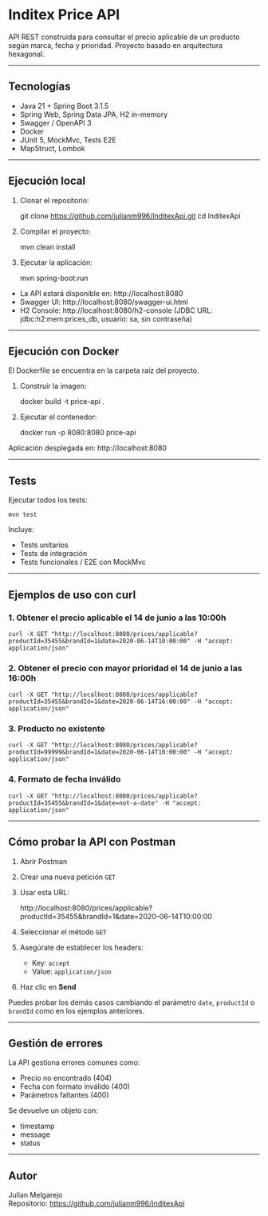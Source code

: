 
# Inditex Price API

API REST construida para consultar el precio aplicable de un producto según marca, fecha y prioridad. Proyecto basado en arquitectura hexagonal.

---

## Tecnologías

- Java 21 + Spring Boot 3.1.5
- Spring Web, Spring Data JPA, H2 in-memory
- Swagger / OpenAPI 3
- Docker
- JUnit 5, MockMvc, Tests E2E
- MapStruct, Lombok

---

## Ejecución local

1. Clonar el repositorio:

    git clone https://github.com/julianm996/InditexApi.git
    cd InditexApi

2. Compilar el proyecto:

    mvn clean install

3. Ejecutar la aplicación:

    mvn spring-boot:run

- La API estará disponible en: http://localhost:8080
- Swagger UI: http://localhost:8080/swagger-ui.html
- H2 Console: http://localhost:8080/h2-console
  (JDBC URL: jdbc:h2:mem:prices_db, usuario: sa, sin contraseña)

---

## Ejecución con Docker

El Dockerfile se encuentra en la carpeta raíz del proyecto.

1. Construir la imagen:

    docker build -t price-api .

2. Ejecutar el contenedor:

    docker run -p 8080:8080 price-api

Aplicación desplegada en: http://localhost:8080

---

## Tests

Ejecutar todos los tests:

    mvn test

Incluye:
- Tests unitarios
- Tests de integración
- Tests funcionales / E2E con MockMvc

---

## Ejemplos de uso con curl

### 1. Obtener el precio aplicable el 14 de junio a las 10:00h

    curl -X GET "http://localhost:8080/prices/applicable?productId=35455&brandId=1&date=2020-06-14T10:00:00" -H "accept: application/json"

### 2. Obtener el precio con mayor prioridad el 14 de junio a las 16:00h

    curl -X GET "http://localhost:8080/prices/applicable?productId=35455&brandId=1&date=2020-06-14T16:00:00" -H "accept: application/json"

### 3. Producto no existente

    curl -X GET "http://localhost:8080/prices/applicable?productId=99999&brandId=1&date=2020-06-14T10:00:00" -H "accept: application/json"

### 4. Formato de fecha inválido

    curl -X GET "http://localhost:8080/prices/applicable?productId=35455&brandId=1&date=not-a-date" -H "accept: application/json"

---

## Cómo probar la API con Postman

1. Abrir Postman
2. Crear una nueva petición `GET`
3. Usar esta URL:

    http://localhost:8080/prices/applicable?productId=35455&brandId=1&date=2020-06-14T10:00:00

4. Seleccionar el método `GET`
5. Asegúrate de establecer los headers:
    - Key: `accept`
    - Value: `application/json`

6. Haz clic en **Send**

Puedes probar los demás casos cambiando el parámetro `date`, `productId` o `brandId` como en los ejemplos anteriores.

---

## Gestión de errores

La API gestiona errores comunes como:

- Precio no encontrado (404)
- Fecha con formato inválido (400)
- Parámetros faltantes (400)

Se devuelve un objeto con:

- timestamp
- message
- status

---

## Autor

Julian Melgarejo  
Repositorio: https://github.com/julianm996/InditexApi
